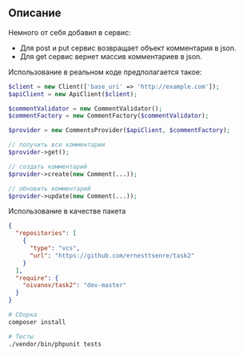 ## Описание

Немного от себя добавил в сервис:
- Для post и put сервис возвращает объект комментария в json. 
- Для get сервис вернет массив комментариев в json.

Использование в реальном коде предполагается такое:
```php
$client = new Client(['base_uri' => 'http://example.com']);
$apiClient = new ApiClient($client);

$commentValidator = new CommentValidator();
$commentFactory = new CommentFactory($commentValidator);

$provider = new CommentsProvider($apiClient, $commentFactory);

// получить все комментарии
$provider->get();

// создать комментарий
$provider->create(new Comment(...));

// обновить комментарий
$provider->update(new Comment(...));
```

Использование в качестве пакета
```json
{
  "repositories": [
    {
      "type": "vcs",
      "url": "https://github.com/ernesttsenre/task2"
    }
  ],
  "require": {
    "oivanov/task2": "dev-master"
  }
}
```

```bash
# Сборка
composer install
```

```bash
# Тесты
./vendor/bin/phpunit tests
```
